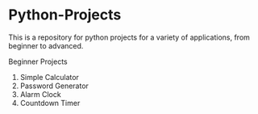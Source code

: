 # Python-Projects
This is a repository for python projects for a variety of applications, from beginner to advanced.

Beginner Projects

1) Simple Calculator
2) Password Generator
3) Alarm Clock
4) Countdown Timer

